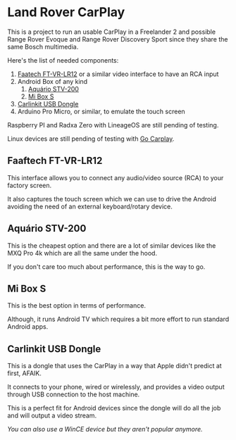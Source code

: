 # Land Rover CarPlay

This is a project to run an usable CarPlay in a Freelander 2 and possible Range Rover Evoque and Range Rover Discovery Sport since they share the same Bosch multimedia.

Here's the list of needed components:

1. [Faatech FT-VR-LR12](https://www.faaftech.com/produtos/interface-de-video/ft-video-free-lr12/) or a similar video interface to have an RCA input
2. Android Box of any kind
   1. [Aquário STV-200](https://aquario.com.br/produto/smart-tv-box-4k/)
   2. [Mi Box S](https://www.mi.com/br/mi-box-s/)
3. [Carlinkit USB Dongle](https://www.carlinkit.com/carplay-usb-dongle-for-android-head-unit.html)
4. Arduino Pro Micro, or similar, to emulate the touch screen

Raspberry PI and Radxa Zero with LineageOS are still pending of testing.

Linux devices are still pending of testing with [Go Carplay](https://github.com/mzyy94/gocarplay).

## Faaftech FT-VR-LR12

This interface allows you to connect any audio/video source (RCA) to your factory screen.

It also captures the touch screen which we can use to drive the Android avoiding the need of an external keyboard/rotary device.

## Aquário STV-200

This is the cheapest option and there are a lot of similar devices like the MXQ Pro 4k which are all the same under the hood.

If you don't care too much about performance, this is the way to go.

## Mi Box S

This is the best option in terms of performance.

Although, it runs Android TV which requires a bit more effort to run standard Android apps.

## Carlinkit USB Dongle

This is a dongle that uses the CarPlay in a way that Apple didn't predict at first, AFAIK.

It connects to your phone, wired or wirelessly, and provides a video output through USB connection to the host machine.

This is a perfect fit for Android devices since the dongle will do all the job and will output a video stream.

_You can also use a WinCE device but they aren't popular anymore._
